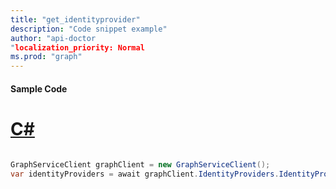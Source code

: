 ```yaml
---
title: "get_identityprovider"
description: "Code snippet example" 
author: "api-doctor
"localization_priority: Normal
ms.prod: "graph"
--- 
```

#### Sample Code
# [C#](#tab/Csharp)

```C#

GraphServiceClient graphClient = new GraphServiceClient();
var identityProviders = await graphClient.IdentityProviders.IdentityProviders.Request().GetAsync();

```